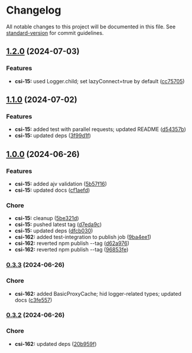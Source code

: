 # Changelog

All notable changes to this project will be documented in this file. See [standard-version](https://github.com/conventional-changelog/standard-version) for commit guidelines.

## [1.2.0](https://github.com/mojaloop/inter-scheme-proxy-cache-lib/compare/v1.1.0...v1.2.0) (2024-07-03)


### Features

* **csi-15:** used Logger.child; set lazyConnect=true by default ([cc75705](https://github.com/mojaloop/inter-scheme-proxy-cache-lib/commit/cc757054acd97a0e3205168d6f380b2473733d10))

## [1.1.0](https://github.com/mojaloop/inter-scheme-proxy-cache-lib/compare/v1.0.0...v1.1.0) (2024-07-02)


### Features

* **csi-15:** added test with parallel requests; updated README ([d54357b](https://github.com/mojaloop/inter-scheme-proxy-cache-lib/commit/d54357bd2c889346bb553f1317f5da15d09dfceb))
* **csi-15:** updated deps ([3f99d1f](https://github.com/mojaloop/inter-scheme-proxy-cache-lib/commit/3f99d1fc7edad5189dff7aaaba04de04f24a73ef))

## [1.0.0](https://github.com/mojaloop/inter-scheme-proxy-cache-lib/compare/v0.3.3...v1.0.0) (2024-06-26)


### Features

* **csi-15:** added ajv validation ([5b57f16](https://github.com/mojaloop/inter-scheme-proxy-cache-lib/commit/5b57f1650079384603df439cc1b733c89b3104b7))
* **csi-15:** updated docs ([cf1aefd](https://github.com/mojaloop/inter-scheme-proxy-cache-lib/commit/cf1aefd1bf4e4fba38d4069fa145d16f5fabe64e))


### Chore

* **csi-15:** cleanup ([5be321d](https://github.com/mojaloop/inter-scheme-proxy-cache-lib/commit/5be321d1bf3b387236ec6a0ea48dfaa8884b43d3))
* **csi-15:** pushed latest tag ([d7eda9c](https://github.com/mojaloop/inter-scheme-proxy-cache-lib/commit/d7eda9c7b446b966e7f7986c48569ef5be9582af))
* **csi-15:** updated deps ([dfcb030](https://github.com/mojaloop/inter-scheme-proxy-cache-lib/commit/dfcb030f4b0dcb0e1866831a076be48c18940064))
* **csi-162:** added test-integration to publish job ([9ba4ee1](https://github.com/mojaloop/inter-scheme-proxy-cache-lib/commit/9ba4ee10bebfc08690c587066851d047441daa7d))
* **csi-162:** reverted npm publish --tag ([d62a976](https://github.com/mojaloop/inter-scheme-proxy-cache-lib/commit/d62a9764d2e4320403f1298d469301b1f39fd7d3))
* **csi-162:** reverted npm publish --tag ([96853fe](https://github.com/mojaloop/inter-scheme-proxy-cache-lib/commit/96853fe4e2f2ddf1f964e110fa8470a0d8762114))

### [0.3.3](https://github.com/mojaloop/inter-scheme-proxy-cache-lib/compare/v0.3.2...v0.3.3) (2024-06-26)


### Chore

* **csi-162:** added BasicProxyCache; hid logger-related types; updated docs ([c3fe557](https://github.com/mojaloop/inter-scheme-proxy-cache-lib/commit/c3fe557a805579d638298401acc5bce23ae9d810))

### [0.3.2](https://github.com/mojaloop/inter-scheme-proxy-cache-lib/compare/v0.3.1-snapshot.1...v0.3.2) (2024-06-26)


### Chore

* **csi-162:** updated deps ([20b959f](https://github.com/mojaloop/inter-scheme-proxy-cache-lib/commit/20b959fe72967ddb7fb0a068ae6d178c2755ebbf))
